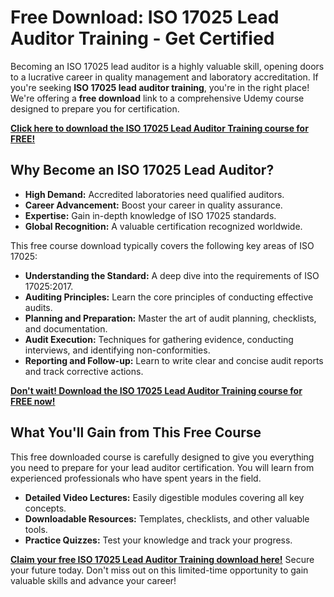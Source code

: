 # Free Download: ISO 17025 Lead Auditor Training - Get Certified

Becoming an ISO 17025 lead auditor is a highly valuable skill, opening doors to a lucrative career in quality management and laboratory accreditation. If you're seeking **ISO 17025 lead auditor training**, you're in the right place! We're offering a **free download** link to a comprehensive Udemy course designed to prepare you for certification.

[**Click here to download the ISO 17025 Lead Auditor Training course for FREE!**](https://udemywork.com/iso-17025-lead-auditor-training)

## Why Become an ISO 17025 Lead Auditor?

*   **High Demand:** Accredited laboratories need qualified auditors.
*   **Career Advancement:** Boost your career in quality assurance.
*   **Expertise:** Gain in-depth knowledge of ISO 17025 standards.
*   **Global Recognition:** A valuable certification recognized worldwide.

This free course download typically covers the following key areas of ISO 17025:

*   **Understanding the Standard:** A deep dive into the requirements of ISO 17025:2017.
*   **Auditing Principles:** Learn the core principles of conducting effective audits.
*   **Planning and Preparation:** Master the art of audit planning, checklists, and documentation.
*   **Audit Execution:** Techniques for gathering evidence, conducting interviews, and identifying non-conformities.
*   **Reporting and Follow-up:** Learn to write clear and concise audit reports and track corrective actions.

[**Don't wait! Download the ISO 17025 Lead Auditor Training course for FREE now!**](https://udemywork.com/iso-17025-lead-auditor-training)

## What You'll Gain from This Free Course

This free downloaded course is carefully designed to give you everything you need to prepare for your lead auditor certification. You will learn from experienced professionals who have spent years in the field.

*   **Detailed Video Lectures:** Easily digestible modules covering all key concepts.
*   **Downloadable Resources:** Templates, checklists, and other valuable tools.
*   **Practice Quizzes:** Test your knowledge and track your progress.

[**Claim your free ISO 17025 Lead Auditor Training download here!**](https://udemywork.com/iso-17025-lead-auditor-training) Secure your future today. Don't miss out on this limited-time opportunity to gain valuable skills and advance your career!
